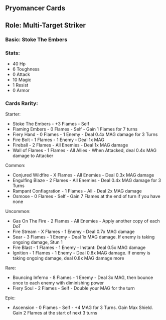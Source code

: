 ## Pryomancer Cards

## Role: Multi-Target Striker

### Basic: Stoke The Embers

### Stats:
- 40 Hp
- 6 Toughness
- 0 Attack
- 10 Magic
- 1 Resist
- 0 Armor

### Cards Rarity:

Starter:
- Stoke The Embers - +3 Flames - Self
- Flaming Embers - 0 Flames - Self - Gain 1 Flames for 7 turns
- Fiery Hand - 0 Flames - 1 Enemy - Deal 0.4x MAG damage for 3 Turns
- Fire Bolt - 1 Flames - 1 Enemy - Deal 1x MAG 
- Fireball - 2 Flames - All Enemies - Deal 1x MAG damage
- Wall of Flames - 1 Flames - All Allies - When Attacked, deal 0.4x MAG damage to Attacker

Common:
- Conjured Wildfire - X Flames - All Enemies - Deal 0.3x MAG damage
- Engulfing Blaze - 2 Flames - All Enemies - Deal 0.4x MAG damage for 3 Turns
- Rampant Conflagration - 1 Flames - All - Deal 2x MAG damage
- Osmose - 0 Flames - Self - Gain 7 Flames at the end of turn if you have none

Uncommon:
 - Gas On The Fire - 2 Flames - All Enemies - Apply another copy of each DoT
 - Fire Stream - X Flames - 1 Enemy - Deal 0.7x MAG damage
 - Sear - 3 Flames - 1 Enemy - Deal 1x MAG damage. If enemy is taking ongoing damage, Stun 1
 - Fire Blast - 1 Flames - 1 Enemy - Instant: Deal 0.5x MAG damage
 - Ignition - 1 Flames - 1 Enemy - Deal 0.8x MAG damage. If enemy is taking ongoing damage, deal 0.8x MAG damage more

Rare:
 - Bouncing Inferno - 8 Flames - 1 Enemy - Deal 3x MAG, then bounce once to each enemy with diminishing power
 - Fiery Soul - 2 Flames - Self - Double your MAG for the turn

Epic:
 - Ascension - 0 Flames - Self - +4 MAG for 3 Turns. Gain Max Shield. Gain 2 Flames at the start of next 3 turns
